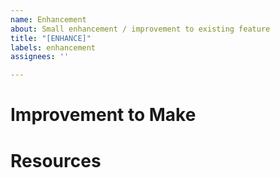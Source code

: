 ```yaml
---
name: Enhancement
about: Small enhancement / improvement to existing feature
title: "[ENHANCE]"
labels: enhancement
assignees: ''

---
```


# Improvement to Make


# Resources
